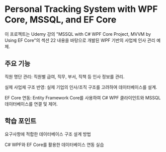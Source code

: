 # Personal Tracking System with WPF Core, MSSQL, and EF Core
이 프로젝트는 Udemy 강의 "MSSQL with C# WPF Core Project, MVVM by Using EF Core"의 섹션 22 내용을 바탕으로 개발된 WPF 기반의 사업체 인사 관리 예제.

## 주요 기능
직원 명단 관리: 직원별 급여, 직무, 부서, 직책 등 인사 정보를 관리.

실제 사업체 구조 반영: 실제 기업의 인사/조직 구조를 고려하여 데이터베이스를 설계.

EF Core 연동: Entity Framework Core를 사용하여 C# WPF 클라이언트와 MSSQL 데이터베이스를 연결 및 제어.

## 학습 포인트
요구사항에 적합한 데이터베이스 구조 설계 방법

C# WPF와 EF Core를 활용한 데이터베이스 연동 실습
